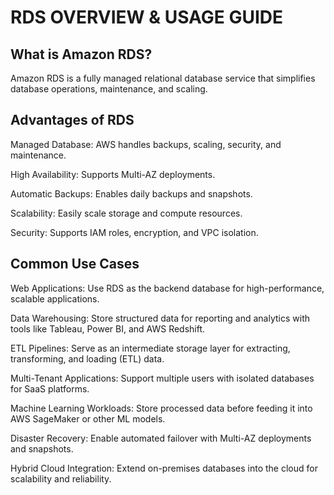 # RDS OVERVIEW & USAGE GUIDE 
  
  ## What is Amazon RDS?
  Amazon RDS is a fully managed relational database service that simplifies database operations, maintenance, and scaling.

  ## Advantages of RDS
  Managed Database: AWS handles backups, scaling, security, and maintenance.
  
  High Availability: Supports Multi-AZ deployments.
  
  Automatic Backups: Enables daily backups and snapshots.

  Scalability: Easily scale storage and compute resources.

  Security: Supports IAM roles, encryption, and VPC isolation.

   ## Common Use Cases
  
   Web Applications: Use RDS as the backend database for high-performance, scalable applications.

   Data Warehousing: Store structured data for reporting and analytics with tools like Tableau, Power BI, and AWS Redshift.

   ETL Pipelines: Serve as an intermediate storage layer for extracting, transforming, and loading (ETL) data.

   Multi-Tenant Applications: Support multiple users with isolated databases for SaaS platforms.

   Machine Learning Workloads: Store processed data before feeding it into AWS SageMaker or other ML models.

   Disaster Recovery: Enable automated failover with Multi-AZ deployments and snapshots.

   Hybrid Cloud Integration: Extend on-premises databases into the cloud for scalability and reliability.
